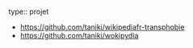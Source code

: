 type:: projet
- https://github.com/taniki/wikipediafr-transphobie
- https://github.com/taniki/wokipydia